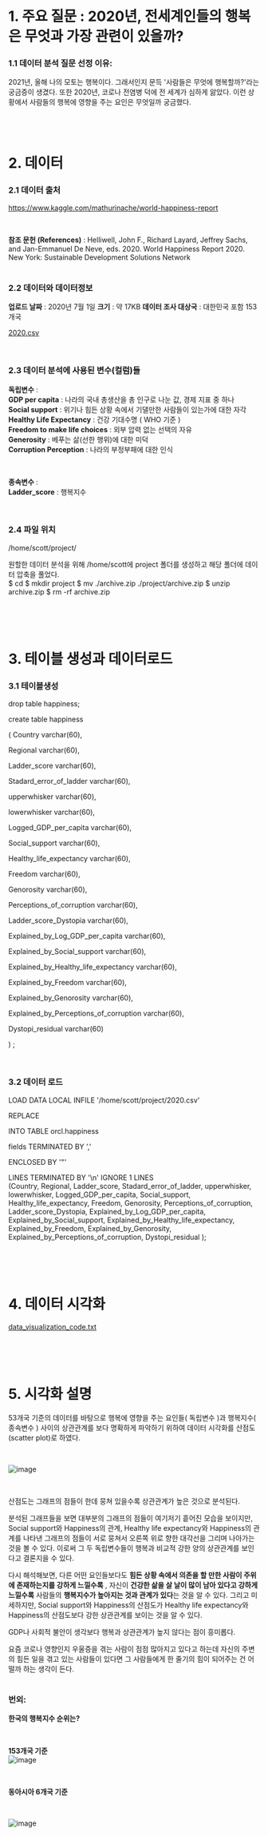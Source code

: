 # 1. 주요 질문 :  2020년, 전세계인들의 행복은 무엇과 가장 관련이 있을까?
### 1.1 데이터 분석 질문 선정 이유:

2021년, 올해 나의 모토는 행복이다. 그래서인지 문득 '사람들은 무엇에 행복할까?'라는 궁금증이 생겼다.
또한 2020년, 코로나 전염병 덕에 전 세계가 심하게 앓았다. 이런 상황에서 사람들의 행복에 영향을 주는 요인은 무엇일까 궁금했다.  
<br>
<br>
<br>
# 2.  데이터
### 2.1 데이터 출처

https://www.kaggle.com/mathurinache/world-happiness-report 

<br>

__참조 문헌 (References)__ :
Helliwell, John F., Richard Layard, Jeffrey Sachs, and Jan-Emmanuel De Neve, eds. 2020. World Happiness Report 2020. New York: Sustainable Development Solutions Network
<br>
<br>
### 2.2 데이터와 데이터정보
**업로드 날짜** : 2020년 7월 1일
**크기** : 약 17KB
**데이터 조사 대상국** : 대한민국 포함 153개국

[2020.csv](https://github.com/suntoday123/Portfolio/files/6564526/2020.csv)

<br>

### 2.3 데이터 분석에 사용된 변수(컬럼)들

**독립변수** :  
**GDP per capita** : 나라의 국내 총생산을 총 인구로 나눈 값, 경제 지표 중 하나  
**Social support** : 위기나 힘든 상황 속에서 기댈만한 사람들이 있는가에 대한 자각  
**Healthy Life Expectancy** : 건강 기대수명 ( WHO 기준 )  
**Freedom to make life choices** : 외부 압력 없는 선택의 자유  
**Generosity** : 베푸는 삶(선한 행위)에 대한 미덕  
**Corruption Perception** : 나라의 부정부패에 대한 인식  

<br>

**종속변수** :  
**Ladder_score** : 행복지수

<br>

### 2.4 파일 위치

/home/scott/project/  

원할한 데이터 분석을 위해 /home/scott에 project 폴더를 생성하고 해당 폴더에 데이터 압축을 풀었다.  
$ cd
$ mkdir project
$ mv ./archive.zip ./project/archive.zip
$ unzip archive.zip
$ rm -rf archive.zip

<br>
<br>
<br>

# 3. 테이블 생성과 데이터로드

### 3.1 테이블생성

drop  table  happiness;

 

 create table happiness

 ( Country varchar(60),

Regional varchar(60),

Ladder_score varchar(60),

Stadard_error_of_ladder varchar(60),

upperwhisker varchar(60),

lowerwhisker varchar(60),

Logged_GDP_per_capita varchar(60),

Social_support varchar(60),

Healthy_life_expectancy varchar(60),

Freedom varchar(60),

Genorosity varchar(60),

Perceptions_of_corruption varchar(60),

Ladder_score_Dystopia varchar(60),

Explained_by_Log_GDP_per_capita varchar(60),

Explained_by_Social_support varchar(60),

Explained_by_Healthy_life_expectancy varchar(60),

Explained_by_Freedom varchar(60),

Explained_by_Genorosity varchar(60),

Explained_by_Perceptions_of_corruption varchar(60),

Dystopi_residual varchar(60)

 ) ;

<br>

### 3.2 데이터 로드

LOAD DATA LOCAL INFILE '/home/scott/project/2020.csv'

REPLACE

INTO TABLE  orcl.happiness

fields TERMINATED BY ','

ENCLOSED BY '"'

LINES TERMINATED BY '\n'
IGNORE 1 LINES    
(Country, Regional, Ladder_score, Stadard_error_of_ladder, upperwhisker, lowerwhisker, Logged_GDP_per_capita, Social_support, Healthy_life_expectancy, Freedom, Genorosity, Perceptions_of_corruption, Ladder_score_Dystopia,  Explained_by_Log_GDP_per_capita, Explained_by_Social_support, Explained_by_Healthy_life_expectancy, Explained_by_Freedom, Explained_by_Genorosity, Explained_by_Perceptions_of_corruption, Dystopi_residual
);

<br>
<br>
<br>

# 4. 데이터 시각화
[data_visualization_code.txt](https://github.com/suntoday123/Portfolio/files/6564560/data_visualization_code.txt)

<br>
<br>
<br>

# 5. 시각화 설명

53개국 기준의 데이터를 바탕으로 행복에 영향을 주는 요인들( 독립변수 )과 행복지수( 종속변수 ) 사이의 상관관계를 보다 명확하게 파악하기 위하여 데이터 시각화를 산점도(scatter plot)로 하였다.

<br>

											

![image](https://user-images.githubusercontent.com/79921374/120068019-8521ce00-c0b9-11eb-8f07-3e84d82495b3.png)

<br>

산점도는 그래프의 점들이 한데 뭉쳐 있을수록 상관관계가 높은 것으로 분석된다.

분석된 그래프들을 보면 대부분의 그래프의 점들이 여기저기 흩어진 모습을 보이지만, Social support와 Happiness의 관계, Healthy life expectancy와 Happiness의 관계를 나타낸 그래프의 점들이 서로 뭉쳐서 오른쪽 위로 향한 대각선을 그리며 나아가는 것을 볼 수 있다.
이로써 그 두 독립변수들이 행복과 비교적 강한 양의 상관관계를 보인다고 결론지을 수 있다.

다시 해석해보면, 다른 어떤 요인들보다도 **힘든 상황 속에서 의존을 할 만한 사람이 주위에 존재하는지를 강하게 느낄수록** , 자신이 **건강한 삶을 살 날이 많이 남아 있다고 강하게 느낄수록** 사람들의 **행복지수가 높아지는 것과 관계가 있다**는 것을 알 수 있다.
그리고 미세하지만, Social support와 Happiness의 산점도가 Healthy life expectancy와 Happiness의 산점도보다 강한 상관관계를 보이는 것을 알 수 있다.

GDP나 사회적 불안이 생각보다 행복과 상관관계가 높지 않다는 점이 흥미롭다. 

요즘 코로나 영향인지 우울증을 겪는 사람이 점점 많아지고 있다고 하는데 자신의 주변의 힘든 일을 겪고 있는 사람들이 있다면 그 사람들에게 한 줄기의 힘이 되어주는 건 어떨까 하는 생각이 든다.

#
### 번외:

**한국의 행복지수 순위는?**

<br>

**153개국 기준**  
![image](https://user-images.githubusercontent.com/79921374/120068161-3cb6e000-c0ba-11eb-9eb9-f8448ee317f0.png)

<br>

**동아시아 6개국 기준**

<br>

![image](https://user-images.githubusercontent.com/79921374/120068175-51937380-c0ba-11eb-9095-36f75a5527c6.png)
